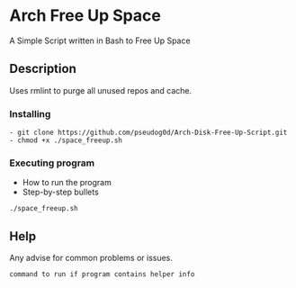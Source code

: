 # Arch Free Up Space

A Simple Script written in Bash to Free Up Space

## Description

Uses rmlint to purge all unused repos and cache.

### Installing

```
- git clone https://github.com/pseudog0d/Arch-Disk-Free-Up-Script.git
- chmod +x ./space_freeup.sh
```

### Executing program

- How to run the program
- Step-by-step bullets

```
./space_freeup.sh
```

## Help

Any advise for common problems or issues.

```
command to run if program contains helper info
```
